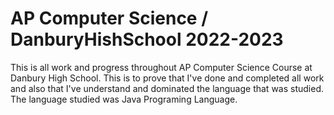 # AP Computer Science / DanburyHishSchool 2022-2023
 This is all work and progress throughout AP Computer Science Course at Danbury High School. This is to prove that I've done and completed all work and also that I've understand and dominated the language that was studied.
 The language studied was Java Programing Language.
